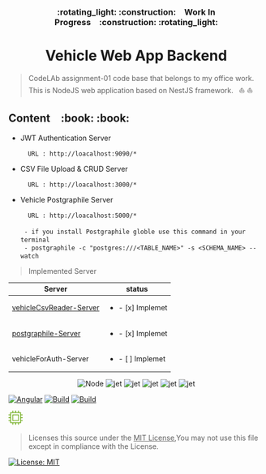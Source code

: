 <h3 align="center">:rotating_light: :construction:&ensp;&ensp;Work In Progress&ensp;&ensp;:construction: :rotating_light:</h3>
<h1 align="center">Vehicle Web App Backend</h1>

> CodeLAb assignment-01 code base that belongs to my office work. This is NodeJS web application based on NestJS framework. &ensp;:boat: :boat:

<h2>Content&ensp;&ensp;:book: :book:</h2>

<ul>
    <li>JWT Authentication Server</li>
  
      URL : http://loacalhost:9090/*
      
   <li>CSV File Upload & CRUD Server</li>
   
      URL : http://loacalhost:3000/*
      
   <li>Vehicle Postgraphile Server</li>
   
      URL : http://loacalhost:5000/*
      
     - if you install Postgraphile globle use this command in your terminal
     - postgraphile -c "postgres:///<TABLE_NAME>" -s <SCHEMA_NAME> --watch
      
</ul>

> Implemented Server

| **Server**                   | **status**        |
|---------------------------|----------------|     
| [vehicleCsvReader-Server](https://github.com/sriThariduSangeeth/Vehicle-Nest-NodeJS-Backend/tree/master/vehicle-csv-reader) | <ul><li>- [x] Implemet</li> |
| [postgraphile-Server](https://github.com/sriThariduSangeeth/Vehicle-Nest-NodeJS-Backend/tree/master/postgraphile-server)       | <ul><li>- [x] Implemet</li> |
| vehicleForAuth-Server     | <ul><li>- [ ] Implemet</li> |


<p float="left" align="center">
    <img src="https://nodejs.org/static/images/logo.svg" alt="Node" height="35">
    <img src="https://jwt.io/img/pic_logo.svg" alt="jet" height="35">
    <img src="https://nestjs.com/img/logo_text.svg" alt="jet" height="35">
    <img src="https://www.postgresql.org/media/img/about/press/elephant.png" alt="jet" height="35">
    <img src="https://cdn.rawgit.com/graphile/graphile.github.io/a6225f8c3052df5c276ecef28aeb0cade1aec16a/logos/postgraphile.optimized.svg" alt="jet" height="35">
    <img src="https://graphql.org/img/logo.svg" alt="jet" height="35">
</p>

[![Angular](https://img.shields.io/badge/NodeJS-14.15.4-green)](https://nodejs.org/en/)
[![Build](https://img.shields.io/npm/v/@nestjs/core.svg)](https://angular.io/)
[![Build](https://img.shields.io/badge/Build-Passed-green)](https://angular.io/)

<img src="https://raw.githubusercontent.com/acervenky/animated-github-badges/master/assets/devbadge.gif" alt="Passed" height="28">


> Licenses this source under the <u>MIT License</u>,You may not use this file except in compliance with the License.
<!-- Badges -->
<p align="left">
  <a href="LICENSE.md">
    <img src="https://img.shields.io/badge/License-MIT-blue.svg" alt="License: MIT" height="18">
  </a>
</p>


